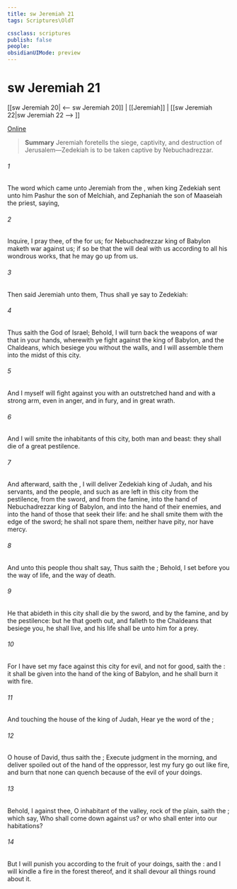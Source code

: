```yaml
---
title: sw Jeremiah 21
tags: Scriptures\OldT

cssclass: scriptures
publish: false
people:
obsidianUIMode: preview
---
```


# sw Jeremiah 21
[[sw Jeremiah 20| <-- sw Jeremiah 20]] | [[Jeremiah]] | [[sw Jeremiah 22|sw Jeremiah 22 --> ]]

[Online](https://churchofjesuschrist.org/study/scriptures/ot/jer/21?lang=eng)

> __Summary__
Jeremiah foretells the siege, captivity, and destruction of Jerusalem—Zedekiah is to be taken captive by Nebuchadrezzar.

###### 1 
The word which came unto Jeremiah from the , when king Zedekiah sent unto him Pashur the son of Melchiah, and Zephaniah the son of Maaseiah the priest, saying,

###### 2 
Inquire, I pray thee, of the  for us; for Nebuchadrezzar king of Babylon maketh war against us; if so be that the  will deal with us according to all his wondrous works, that he may go up from us.

###### 3 
Then said Jeremiah unto them, Thus shall ye say to Zedekiah:

###### 4 
Thus saith the  God of Israel; Behold, I will turn back the weapons of war that  in your hands, wherewith ye fight against the king of Babylon, and  the Chaldeans, which besiege you without the walls, and I will assemble them into the midst of this city.

###### 5 
And I myself will fight against you with an outstretched hand and with a strong arm, even in anger, and in fury, and in great wrath.

###### 6 
And I will smite the inhabitants of this city, both man and beast: they shall die of a great pestilence.

###### 7 
And afterward, saith the , I will deliver Zedekiah king of Judah, and his servants, and the people, and such as are left in this city from the pestilence, from the sword, and from the famine, into the hand of Nebuchadrezzar king of Babylon, and into the hand of their enemies, and into the hand of those that seek their life: and he shall smite them with the edge of the sword; he shall not spare them, neither have pity, nor have mercy.

###### 8 
And unto this people thou shalt say, Thus saith the ; Behold, I set before you the way of life, and the way of death.

###### 9 
He that abideth in this city shall die by the sword, and by the famine, and by the pestilence: but he that goeth out, and falleth to the Chaldeans that besiege you, he shall live, and his life shall be unto him for a prey.

###### 10 
For I have set my face against this city for evil, and not for good, saith the : it shall be given into the hand of the king of Babylon, and he shall burn it with fire.

###### 11 
And touching the house of the king of Judah,  Hear ye the word of the ;

###### 12 
O house of David, thus saith the ; Execute judgment in the morning, and deliver  spoiled out of the hand of the oppressor, lest my fury go out like fire, and burn that none can quench  because of the evil of your doings.

###### 13 
Behold, I  against thee, O inhabitant of the valley,  rock of the plain, saith the ; which say, Who shall come down against us? or who shall enter into our habitations?

###### 14 
But I will punish you according to the fruit of your doings, saith the : and I will kindle a fire in the forest thereof, and it shall devour all things round about it.

